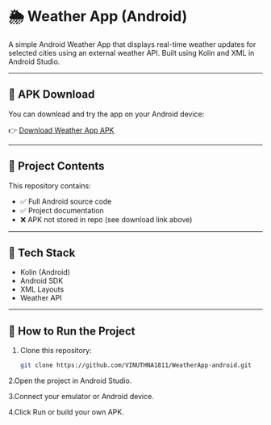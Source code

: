 # 🌦️ Weather App (Android)

A simple Android Weather App that displays real-time weather updates for selected cities using an external weather API. Built using Kolin and XML in Android Studio.

---

## 📱 APK Download

You can download and try the app on your Android device:

👉 [Download Weather App APK](https://drive.google.com/file/d/163XbBZlijMwoTLDjZ1MmCmwFZNu36Myx/view?usp=sharing)

---

## 📂 Project Contents

This repository contains:

- ✅ Full Android source code
- ✅ Project documentation 
- ❌ APK not stored in repo (see download link above)

---

## 🔧 Tech Stack

- Kolin (Android)
- Android SDK
- XML Layouts
- Weather API 

---

## 🚀 How to Run the Project

1. Clone this repository:
   ```bash
   git clone https://github.com/VINUTHNA1811/WeatherApp-android.git
2.Open the project in Android Studio.

3.Connect your emulator or Android device.

4.Click Run or build your own APK.

